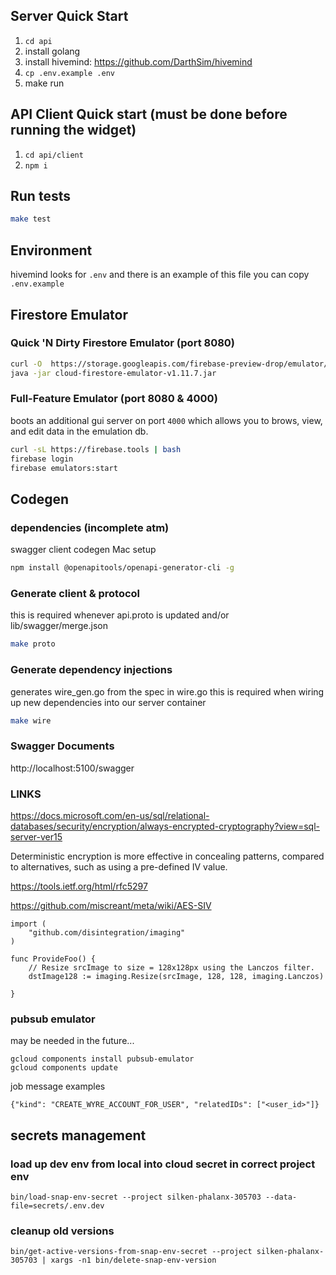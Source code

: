 ## Server Quick Start
1. `cd api`
2. install golang
3. install hivemind: https://github.com/DarthSim/hivemind
4. `cp .env.example .env`
5. make run


## API Client Quick start (must be done before running the widget)
1. `cd api/client`
2. `npm i`

## Run tests

```bash
make test

```

## Environment

hivemind looks for `.env` and there is an example of this file you can copy `.env.example`

## Firestore Emulator

### Quick 'N Dirty Firestore Emulator (port 8080)
```bash
curl -O  https://storage.googleapis.com/firebase-preview-drop/emulator/cloud-firestore-emulator-v1.11.7.jar
java -jar cloud-firestore-emulator-v1.11.7.jar
```

### Full-Feature Emulator (port 8080 & 4000)
boots an additional gui server on port `4000` which allows you to brows, view, and edit data in the emulation db.
```bash
curl -sL https://firebase.tools | bash
firebase login
firebase emulators:start
```


## Codegen

### dependencies (incomplete atm)
swagger client codegen Mac setup
```bash
npm install @openapitools/openapi-generator-cli -g
```

### Generate client & protocol
this is required whenever api.proto is updated and/or lib/swagger/merge.json
```bash
make proto
```

### Generate dependency injections
generates wire_gen.go from the spec in wire.go
this is required when wiring up new dependencies into our server container
```bash
make wire
```
### Swagger Documents
http://localhost:5100/swagger

### LINKS
https://docs.microsoft.com/en-us/sql/relational-databases/security/encryption/always-encrypted-cryptography?view=sql-server-ver15

Deterministic encryption is more effective in concealing patterns, compared to alternatives, such as using a pre-defined IV value.


https://tools.ietf.org/html/rfc5297

https://github.com/miscreant/meta/wiki/AES-SIV



```
import (
	"github.com/disintegration/imaging"
)

func ProvideFoo() {
	// Resize srcImage to size = 128x128px using the Lanczos filter.
	dstImage128 := imaging.Resize(srcImage, 128, 128, imaging.Lanczos)

}

```

### pubsub emulator
may be needed in the future...

```
gcloud components install pubsub-emulator
gcloud components update
```

job message examples

```
{"kind": "CREATE_WYRE_ACCOUNT_FOR_USER", "relatedIDs": ["<user_id>"]}
```


## secrets management

### load up dev env from local into cloud secret in correct project env

```
bin/load-snap-env-secret --project silken-phalanx-305703 --data-file=secrets/.env.dev
```

### cleanup old versions
```
bin/get-active-versions-from-snap-env-secret --project silken-phalanx-305703 | xargs -n1 bin/delete-snap-env-version
```
